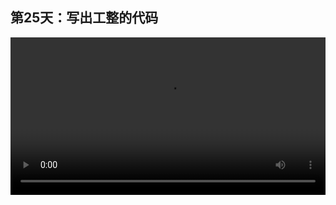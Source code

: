 ## 第25天：写出工整的代码
 

<video width="100%" controls controlslist="nodownload nofullscreen noremoteplayback" disablePictureInPicture>
  <source src="https://api.keepwork.com/storage/v0/siteFiles/12032/raw#1586910713176session25.webm" type="video/webm">
  <source src="https://api.keepwork.com/storage/v0/siteFiles/12033/raw#1586910724832session25_small.mp4" type="video/mp4" />
   
  你的浏览器不支持播放
</video>
<style>
video::-webkit-media-controls-fullscreen-button { display: none; } 
</style>

### 字幕

代码是有结构的。
一般是一个树形结构，一层包着一层。
因此，我们在写代码时，也要注意**缩进**。
像我们所有的代码方块中的例子，
都有良好的缩进。
一般，我们用**Tab**键来缩进代码。
大家请看我照着上面的例子，输入代码。
按Tab键可以自动补全代码。
按**End**键将光标移动到行末。
按**回车**，这时再按Tab键， 用来缩进。
再按Tab键，补全代码。
按回车，再按Tab键，say。
我们输入if。
再按回车，按Tab键。
像这样来输入代码。

### 动手练习
照着例子，写100行代码，让他们看上去很工整。 你可能需要1小时的时间。 程序员都是从练习打字开始的。
